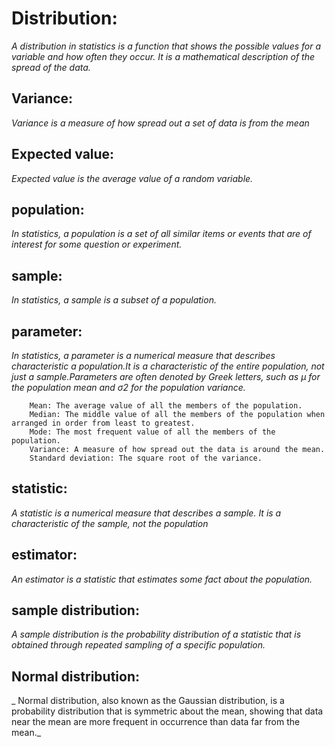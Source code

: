 # Distribution:
_A distribution in statistics is a function that shows the possible values for a variable and how often they occur. It is a mathematical description of the spread of the data._
## Variance:
_Variance is a measure of how spread out a set of data is from the mean_
## Expected value:
_Expected value is the average value of a random variable._ 
## population:
_In statistics, a population is a set of all similar items or events that are of interest for some question or experiment._
## sample:
_In statistics, a sample is a subset of a population._
## parameter:
_In statistics, a parameter is a numerical measure that describes characteristic a population.It is a characteristic of the entire population, not just a sample.Parameters are often denoted by Greek letters, such as μ for the population mean and σ2 for the population variance._
```
    Mean: The average value of all the members of the population.
    Median: The middle value of all the members of the population when arranged in order from least to greatest.
    Mode: The most frequent value of all the members of the population.
    Variance: A measure of how spread out the data is around the mean.
    Standard deviation: The square root of the variance.
```
## statistic:
_A statistic is a numerical measure that describes a sample. It is a characteristic of the sample,  not the population_
## estimator:    
_An estimator is a statistic that estimates some fact about the population._
## sample distribution:
_A sample distribution is the probability distribution of a statistic that is obtained  through repeated sampling of a specific population._
 ##  Normal distribution:    
 _ Normal distribution, also known as the Gaussian distribution, is a probability distribution that is symmetric about the mean, showing that data  near the mean are more frequent in occurrence than data far from  the mean._
